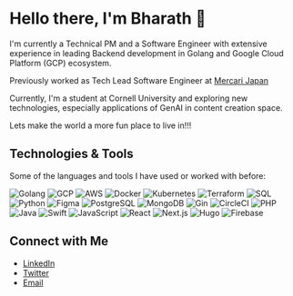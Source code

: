 # Hello there, I'm Bharath 👋

I'm currently a Technical PM and a Software Engineer with extensive experience in leading Backend development in Golang and Google Cloud Platform (GCP) ecosystem.

Previously worked as Tech Lead Software Engineer at [Mercari Japan](https://apps.apple.com/jp/app/mercari-buy-sell-anything/id667861049?l=en-US)

Currently, I'm a student at Cornell University and exploring new technologies, especially applications of GenAI in content creation space.

Lets make the world a more fun place to live in!!!

## Technologies & Tools

Some of the languages and tools I have used or worked with before:

![Golang](https://img.shields.io/badge/-Golang-00ADD8?style=flat-square&logo=Go&logoColor=white)
![GCP](https://img.shields.io/badge/-GCP-4285F4?style=flat-square&logo=Google-Cloud&logoColor=white)
![AWS](https://img.shields.io/badge/-AWS-232F3E?style=flat-square&logo=Amazon-AWS&logoColor=white)
![Docker](https://img.shields.io/badge/-Docker-2496ED?style=flat-square&logo=Docker&logoColor=white)
![Kubernetes](https://img.shields.io/badge/-Kubernetes-326CE5?style=flat-square&logo=Kubernetes&logoColor=white)
![Terraform](https://img.shields.io/badge/-Terraform-7B42BC?style=flat-square&logo=Terraform&logoColor=white)
![SQL](https://img.shields.io/badge/-SQL-4479A1?style=flat-square&logo=MySQL&logoColor=white)
![Python](https://img.shields.io/badge/-Python-3776AB?style=flat-square&logo=Python&logoColor=white)
![Figma](https://img.shields.io/badge/-Figma-F24E1E?style=flat-square&logo=Figma&logoColor=white)
![PostgreSQL](https://img.shields.io/badge/-PostgreSQL-336791?style=flat-square&logo=PostgreSQL&logoColor=white)
![MongoDB](https://img.shields.io/badge/-MongoDB-47A248?style=flat-square&logo=MongoDB&logoColor=white)
![Gin](https://img.shields.io/badge/-Gin-009688?style=flat-square&logo=Go&logoColor=white)
![CircleCI](https://img.shields.io/badge/-CircleCI-343434?style=flat-square&logo=CircleCI&logoColor=white)
![PHP](https://img.shields.io/badge/-PHP-777BB4?style=flat-square&logo=PHP&logoColor=white)
![Java](https://img.shields.io/badge/-Java-007396?style=flat-square&logo=Java&logoColor=white)
![Swift](https://img.shields.io/badge/-Swift-F05138?style=flat-square&logo=Swift&logoColor=white)
![JavaScript](https://img.shields.io/badge/-JavaScript-F7DF1E?style=flat-square&logo=JavaScript&logoColor=black)
![React](https://img.shields.io/badge/-React-61DAFB?style=flat-square&logo=React&logoColor=black)
![Next.js](https://img.shields.io/badge/-Next.js-000000?style=flat-square&logo=Next.js&logoColor=white)
![Hugo](https://img.shields.io/badge/-Hugo-FF4088?style=flat-square&logo=Hugo&logoColor=white)
![Firebase](https://img.shields.io/badge/-Firebase-FFCA28?style=flat-square&logo=Firebase&logoColor=black)

<!--
## Projects

- **ArtBasket**: A co-pilot platform for artists to use GenAI tools to create and monetize content. [View Repository](https://github.com/ArtBasketAI/ab-docs) -->

<!-- ## GitHub Stats

![Bharath's GitHub Stats](https://github-readme-stats.vercel.app/api?username=bharathts07&show_icons=true) -->

## Connect with Me

- [LinkedIn](https://www.linkedin.com/in/bharathts07)
- [Twitter](https://twitter.com/bharathts07)
- [Email](bharathts07@gmail.com)

<!---
bharathts07/bharathts07 is a ✨ special ✨ repository because its `README.md` (this file) appears on your GitHub profile.
You can click the Preview link to take a look at your changes.
--->
